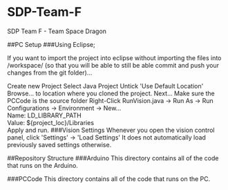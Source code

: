 # SDP-Team-F
SDP Team F - Team Space Dragon

##PC Setup
###Using Eclipse;

If you want to import the project into eclipse without importing the files into /workspace/ (so that you will be able to still be able commit and push your changes from the git folder)...

Create new Project
Select Java Project
Untick 'Use Default Location'
Browse... to location where you cloned the project.
Next... Make sure the PCCode is the source folder
Right-Click RunVision.java -> Run As -> Run Configurations -> Environment -> New...  
Name: LD_LIBRARY_PATH  
Value: ${project_loc}/Libraries  
Apply and run.
###Vision Settings
Whenever you open the vision control panel, click 'Settings' -> 'Load Settings'
It does not automatically load previously saved settings otherwise.

##Repository Structure
###Arduino
This directory contains all of the code that runs on the Arduino.

###PCCode
This directory contains all of the code that runs on the PC.
